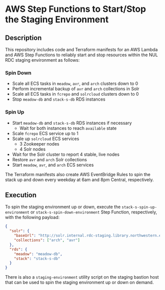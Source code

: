 # AWS Step Functions to Start/Stop the Staging Environment

## Description

This repository includes code and Terraform manifests for an AWS Lambda and AWS Step Functions to reliably start and stop resources within the NUL RDC staging environment as follows:

### Spin Down

- Scale all ECS tasks in `meadow`, `avr`, and `arch` clusters down to 0
- Perform incremental backup of `avr` and `arch` collections in Solr
- Scale all ECS tasks in `fcrepo` and `solrcloud` clusters down to 0
- Stop `meadow-db` and `stack-s-db` RDS instances

### Spin Up

- Start `meadow-db` and `stack-s-db` RDS instances if necessary
  - Wait for both instances to reach `available` state
- Scale `fcrepo` ECS service up to 1
- Scale up `solrcloud` ECS services
  - 3 Zookeeper nodes
  - 4 Solr nodes
- Wait for the Solr cluster to report 4 stable, live nodes
- Restore `avr` and `arch` Solr collections
- Start `meadow`, `avr`, and `arch` ECS services

The Terraform manifests also create AWS EventBridge Rules to spin the stack up and down every weekday at 6am and 8pm Central, respectively.

## Execution

To spin the staging environment up or down, execute the `stack-s-spin-up-environment` or `stack-s-spin-down-environment` Step Function, respectively, with the following payload:

```json
{
  "solr": {
    "baseUrl": "http://solr.internal.rdc-staging.library.northwestern.edu:8983/solr/",
    "collections": ["arch", "avr"]
  },
  "rds": {
    "meadow": "meadow-db",
    "stack": "stack-s-db"
  }
}
```

There is also a `staging-environment` utility script on the staging bastion host that can be used to spin the staging environment up or down on demand.

